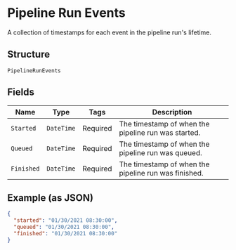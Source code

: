 
# Pipeline Run Events

A collection of timestamps for each event in the pipeline run's lifetime.

## Structure

`PipelineRunEvents`

## Fields

| Name | Type | Tags | Description |
|  --- | --- | --- | --- |
| `Started` | `DateTime` | Required | The timestamp of when the pipeline run was started. |
| `Queued` | `DateTime` | Required | The timestamp of when the pipeline run was queued. |
| `Finished` | `DateTime` | Required | The timestamp of when the pipeline run was finished. |

## Example (as JSON)

```json
{
  "started": "01/30/2021 08:30:00",
  "queued": "01/30/2021 08:30:00",
  "finished": "01/30/2021 08:30:00"
}
```

